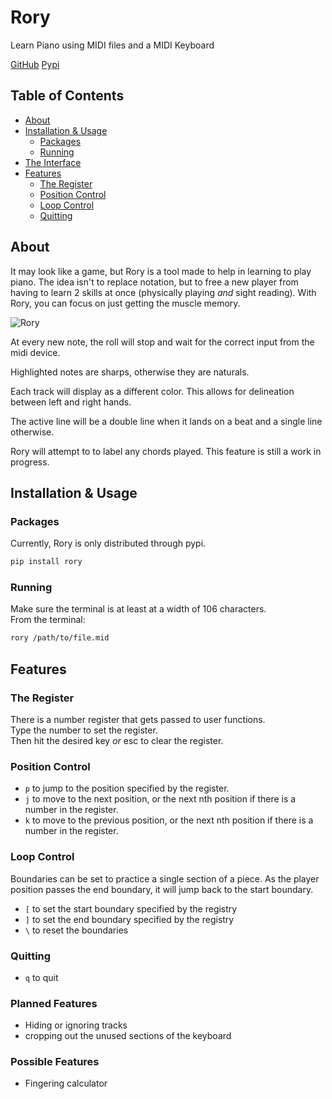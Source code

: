 # Rory
Learn Piano using MIDI files and a MIDI Keyboard

[GitHub](https://github.com/quintinfsmith/rory/)
[Pypi](https://pypi.org/project/rory/)

## Table of Contents
- [About](#abt)
- [Installation & Usage](#inst)
    - [Packages](#inst_a)
    - [Running](#inst_b)
- [The Interface](#intrf)
- [Features](#funcs)
    - [The Register](#funcs_a)
    - [Position Control](#funcs_b)
    - [Loop Control](#funcs_c)
    - [Quitting](#funcs_d)

<a name="abt"></a>
## About
It may look like a game, but Rory is a tool made to help in learning to play piano. The idea isn't to replace notation, but to free a new player from having to learn 2 skills at once (physically playing *and* sight reading). With Rory, you can focus on just getting the muscle memory.

![Rory](/content/rory_screenshot.png)

At every new note, the roll will stop and wait for the correct input from the midi device.

Highlighted notes are sharps, otherwise they are naturals.

Each track will display as a different color. This allows for delineation between left and right hands.

The active line will be a double line when it lands on a beat and a single line otherwise.

Rory will attempt to to label any chords played. This feature is still a work in progress.






<a name="inst"></a>
## Installation & Usage
<a name="inst_a"></a>
### Packages
Currently, Rory is only distributed through pypi.
```bash
pip install rory
```

<a name="inst_b"></a>
### Running
Make sure the terminal is at least at a width of 106 characters.<br/>
From the terminal:
```bash
rory /path/to/file.mid
```

<a name="funcs"></a>
## Features
<a name="funcs_a"></a>
### The Register
There is a number register that gets passed to user functions.<br/>
Type the number to set the register.<br/>
Then hit the desired key *or* esc to clear the register.

<a name="funcs_b"></a>
### Position Control
- `p` to jump to the position specified by the register.<br/>
- `j` to move to the next position, or the next nth position if there is a number in the register.<br/>
- `k` to move to the previous position, or the next nth position if there is a number in the register.

<a name="funcs_c"></a>
### Loop Control
Boundaries can be set to practice a single section of a piece.  As the player position passes the end boundary, it will jump back to the start boundary.<br/>
- `[` to set the start boundary specified by the registry<br/>
- `]` to set the end boundary specified by the registry<br/>
- `\` to reset the boundaries

<a name="funcs_d"></a>
### Quitting
- `q` to quit

### Planned Features
- Hiding or ignoring tracks
- cropping out the unused sections of the keyboard

### Possible Features
- Fingering calculator



